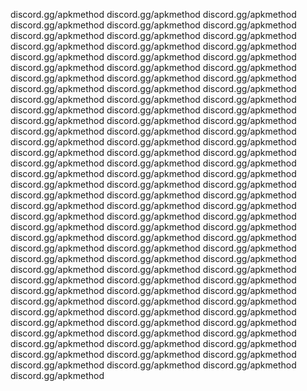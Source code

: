 discord.gg/apkmethod
discord.gg/apkmethod
discord.gg/apkmethod
discord.gg/apkmethod
discord.gg/apkmethod
discord.gg/apkmethod
discord.gg/apkmethod
discord.gg/apkmethod
discord.gg/apkmethod
discord.gg/apkmethod
discord.gg/apkmethod
discord.gg/apkmethod
discord.gg/apkmethod
discord.gg/apkmethod
discord.gg/apkmethod
discord.gg/apkmethod
discord.gg/apkmethod
discord.gg/apkmethod
discord.gg/apkmethod
discord.gg/apkmethod
discord.gg/apkmethod
discord.gg/apkmethod
discord.gg/apkmethod
discord.gg/apkmethod
discord.gg/apkmethod
discord.gg/apkmethod
discord.gg/apkmethod
discord.gg/apkmethod
discord.gg/apkmethod
discord.gg/apkmethod
discord.gg/apkmethod
discord.gg/apkmethod
discord.gg/apkmethod
discord.gg/apkmethod
discord.gg/apkmethod
discord.gg/apkmethod
discord.gg/apkmethod
discord.gg/apkmethod
discord.gg/apkmethod
discord.gg/apkmethod
discord.gg/apkmethod
discord.gg/apkmethod
discord.gg/apkmethod
discord.gg/apkmethod
discord.gg/apkmethod
discord.gg/apkmethod
discord.gg/apkmethod
discord.gg/apkmethod
discord.gg/apkmethod
discord.gg/apkmethod
discord.gg/apkmethod
discord.gg/apkmethod
discord.gg/apkmethod
discord.gg/apkmethod
discord.gg/apkmethod
discord.gg/apkmethod
discord.gg/apkmethod
discord.gg/apkmethod
discord.gg/apkmethod
discord.gg/apkmethod
discord.gg/apkmethod
discord.gg/apkmethod
discord.gg/apkmethod
discord.gg/apkmethod
discord.gg/apkmethod
discord.gg/apkmethod
discord.gg/apkmethod
discord.gg/apkmethod
discord.gg/apkmethod
discord.gg/apkmethod
discord.gg/apkmethod
discord.gg/apkmethod
discord.gg/apkmethod
discord.gg/apkmethod
discord.gg/apkmethod
discord.gg/apkmethod
discord.gg/apkmethod
discord.gg/apkmethod
discord.gg/apkmethod
discord.gg/apkmethod
discord.gg/apkmethod
discord.gg/apkmethod
discord.gg/apkmethod
discord.gg/apkmethod
discord.gg/apkmethod
discord.gg/apkmethod
discord.gg/apkmethod
discord.gg/apkmethod
discord.gg/apkmethod
discord.gg/apkmethod
discord.gg/apkmethod
discord.gg/apkmethod
discord.gg/apkmethod
discord.gg/apkmethod
discord.gg/apkmethod
discord.gg/apkmethod
discord.gg/apkmethod
discord.gg/apkmethod
discord.gg/apkmethod
discord.gg/apkmethod
discord.gg/apkmethod
discord.gg/apkmethod
discord.gg/apkmethod
